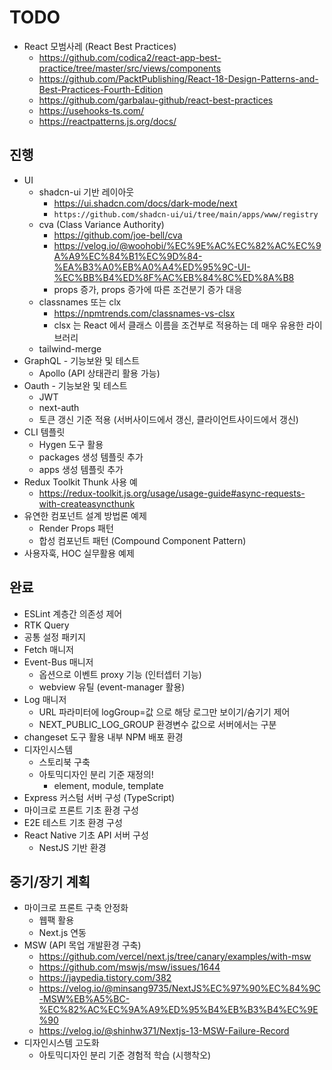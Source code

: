 # TODO

- React 모범사레 (React Best Practices)
  - https://github.com/codica2/react-app-best-practice/tree/master/src/views/components
  - https://github.com/PacktPublishing/React-18-Design-Patterns-and-Best-Practices-Fourth-Edition
  - https://github.com/garbalau-github/react-best-practices
  - https://usehooks-ts.com/
  - https://reactpatterns.js.org/docs/

## 진행

- UI
  - shadcn-ui 기반 레이아웃
    - https://ui.shadcn.com/docs/dark-mode/next
    - `https://github.com/shadcn-ui/ui/tree/main/apps/www/registry`
  - cva (Class Variance Authority)
    - https://github.com/joe-bell/cva
    - https://velog.io/@woohobi/%EC%9E%AC%EC%82%AC%EC%9A%A9%EC%84%B1%EC%9D%84-%EA%B3%A0%EB%A0%A4%ED%95%9C-UI-%EC%BB%B4%ED%8F%AC%EB%84%8C%ED%8A%B8
    - props 증가, props 증가에 따른 조건분기 증가 대응
  - classnames 또는 clx
    - https://npmtrends.com/classnames-vs-clsx
    - clsx 는 React 에서 클래스 이름을 조건부로 적용하는 데 매우 유용한 라이브러리
  - tailwind-merge
- GraphQL - 기능보완 및 테스트
  - Apollo (API 상태관리 활용 가능)
- Oauth - 기능보완 및 테스트
  - JWT
  - next-auth
  - 토큰 갱신 기준 적용 (서버사이드에서 갱신, 클라이언트사이드에서 갱신)
- CLI 템플릿
  - Hygen 도구 활용
  - packages 생성 템플릿 추가
  - apps 생성 템플릿 추가
- Redux Toolkit Thunk 사용 예
  - https://redux-toolkit.js.org/usage/usage-guide#async-requests-with-createasyncthunk
- 유연한 컴포넌트 설계 방법론 예제
  - Render Props 패턴
  - 합성 컴포넌트 패턴 (Compound Component Pattern)
- 사용자훅, HOC 실무활용 예제

## 완료

- ESLint 계층간 의존성 제어
- RTK Query
- 공통 설정 패키지
- Fetch 매니저
- Event-Bus 매니저
  - 옵션으로 이벤트 proxy 기능 (인터셉터 기능)
  - webview 유틸 (event-manager 활용)
- Log 매니저
  - URL 파라미터에 logGroup=값 으로 해당 로그만 보이기/숨기기 제어
  - NEXT_PUBLIC_LOG_GROUP 환경변수 값으로 서버에서는 구분
- changeset 도구 활용 내부 NPM 배포 환경
- 디자인시스템
  - 스토리북 구축
  - 아토믹디자인 분리 기준 재정의!
    - element, module, template
- Express 커스텀 서버 구성 (TypeScript)
- 마이크로 프론트 기초 환경 구성
- E2E 테스트 기초 환경 구성
- React Native 기초 API 서버 구성
  - NestJS 기반 환경

## 중기/장기 계획

- 마이크로 프론트 구축 안정화
  - 웹팩 활용
  - Next.js 연동
- MSW (API 목업 개발환경 구축)
  - https://github.com/vercel/next.js/tree/canary/examples/with-msw
  - https://github.com/mswjs/msw/issues/1644
  - https://jaypedia.tistory.com/382
  - https://velog.io/@minsang9735/NextJS%EC%97%90%EC%84%9C-MSW%EB%A5%BC-%EC%82%AC%EC%9A%A9%ED%95%B4%EB%B3%B4%EC%9E%90
  - https://velog.io/@shinhw371/Nextjs-13-MSW-Failure-Record
- 디자인시스템 고도화
  - 아토믹디자인 분리 기준 경험적 학습 (시행착오)
